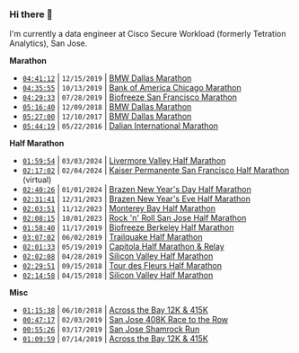 ### Hi there 👋

<!--
**hanlhe/hanlhe** is a ✨ _special_ ✨ repository because its `README.md` (this file) appears on your GitHub profile.

Here are some ideas to get you started:

- 🔭 I’m currently working on ...
- 🌱 I’m currently learning ...
- 👯 I’m looking to collaborate on ...
- 🤔 I’m looking for help with ...
- 💬 Ask me about ...
- 📫 How to reach me: ...
- 😄 Pronouns: ...
- ⚡ Fun fact: ...
-->

I'm currently a data engineer at Cisco Secure Workload (formerly Tetration Analytics), San Jose.

**Marathon**
- [`04:41:12`](https://www.athlinks.com/event/20447/results/Event/898312/Course/1747466/Bib/293) | `12/15/2019` | [BMW Dallas Marathon](https://www.rundallas.com/events/bmw-dallas-marathon-weekend/)
- [`04:35:55`](https://www.athlinks.com/event/96107/results/event/887431/course/1712925/bib/59820) | `10/13/2019` | [Bank of America Chicago Marathon](https://chicagomarathon.com/)
- [`04:29:33`](https://www.athlinks.com/event/1403/results/Event/872627/Course/1654891/Bib/2636) | `07/28/2019` | [Biofreeze San Francisco Marathon](https://www.thesfmarathon.com/)
- [`05:16:40`](https://www.athlinks.com/event/20447/results/Event/701326/Course/1141975/Bib/183) | `12/09/2018` | [BMW Dallas Marathon](https://www.rundallas.com/events/bmw-dallas-marathon-weekend/)
- [`05:27:00`](https://www.athlinks.com/event/20447/results/Event/696876/Course/1135965/Bib/2296) | `12/10/2017` | [BMW Dallas Marathon](https://www.rundallas.com/events/bmw-dallas-marathon-weekend/)
- [`05:44:19`](http://www.geexek.com/score/pscore?cGlkPTUyNzA3ODcmY2lkPTc2MTMmcmlkPTIzMjQzJm5pZ2h0PTAmb3BlbklkPSZ1c2VySWQ9) | `05/22/2016` | [Dalian International Marathon](http://www.dlmls.org/)

**Half Marathon**
- [`01:59:54`](https://runsignup.com/Race/Results/60381/IndividualResult/sZSK#U36580675) | `03/03/2024` | [Livermore Valley Half Marathon](https://livermorevalleyhalf.com/)
- [`02:17:02`](https://events.hakuapp.com/?registration_number=E6196DBC16) | `02/04/2024` | [Kaiser Permanente San Francisco Half Marathon](https://sanfranciscohalfmarathon.org/) (virtual)
- [`02:40:26`](https://runsignup.com/Race/Results/55369/IndividualResult/HKHJ?resultSetId=431747#U36580675) | `01/01/2024` | [Brazen New Year's Day Half Marathon](https://brazenracing.com/newyearsday/)
- [`02:31:41`](https://runsignup.com/Race/Results/55339/IndividualResult/HKgk?resultSetId=431753#U36580675) | `12/31/2023` | [Brazen New Year's Eve Half Marathon](https://brazenracing.com/newyearseve/)
- [`02:03:51`](https://events.hakuapp.com/?registration_number=EE1AF39AF7&event_option=b7ca85f49c4d7e6f603b) | `11/12/2023` | [Monterey Bay Half Marathon](https://www.montereybayhalfmarathon.org/)
- [`02:08:15`](https://www.athlinks.com/event/24046/results/Event/1065337/Course/2419854/Entry/517623625) | `10/01/2023` | [Rock 'n' Roll San Jose Half Marathon](https://www.runrocknroll.com/san-jose)
- [`01:58:40`](https://www.athlinks.com/event/95041/results/Event/893430/Course/1733187/Bib/2567) | `11/17/2019` | [Biofreeze Berkeley Half Marathon](https://berkeleyhalfmarathon.com/)
- [`03:07:02`](https://www.athlinks.com/event/43012/results/event/862372/course/1613888/bib/851) | `06/02/2019` | [Trailquake Half Marathon](https://brazenracing.com/trailquake/)
- [`02:01:33`](https://www.athlinks.com/event/12659/results/Event/858375/Course/1598012/Bib/727) | `05/19/2019` | [Capitola Half Marathon & Relay](https://www.runsurferspath.com/marathon/half-marathon/)
- [`02:02:08`](https://www.athlinks.com/event/235654/results/Event/855075/Course/1585358/Bib/517) | `04/28/2019` | [Silicon Valley Half Marathon](http://svhalfmarathon.com/)
- [`02:29:51`](https://www.athlinks.com/event/35571/results/Event/741490/Course/1235346/Bib/1491) | `09/15/2018` | [Tour des Fleurs Half Marathon](https://www.tourdesfleurs.com/)
- [`02:14:58`](https://www.athlinks.com/event/235654/results/Event/722926/Course/1187930/Bib/2551) | `04/15/2018` | [Silicon Valley Half Marathon](http://svhalfmarathon.com/)

**Misc**
- [`01:15:38`](https://www.athlinks.com/event/19807/results/Event/711028/Course/1162494/Bib/2404) | `06/10/2018` | [Across the Bay 12K & 415K](http://www.representrunning.com/across-bay-12k-415k/)
- [`00:47:17`](https://www.athlinks.com/event/19352/results/Event/840700/Course/1522884/Bib/2151) | `02/03/2019` | [San Jose 408K Race to the Row](http://run408k.com/)
- [`00:55:26`](https://www.athlinks.com/event/311027/results/Event/847184/Course/1554401/Bib/336) | `03/17/2019` | [San Jose Shamrock Run](http://sanjoseshamrockrun.com/)
- [`01:09:59`](https://www.athlinks.com/event/19807/results/Event/869327/Course/1642781/Bib/3122) | `07/14/2019` | [Across the Bay 12K & 415K](http://www.representrunning.com/across-bay-12k-415k/)
